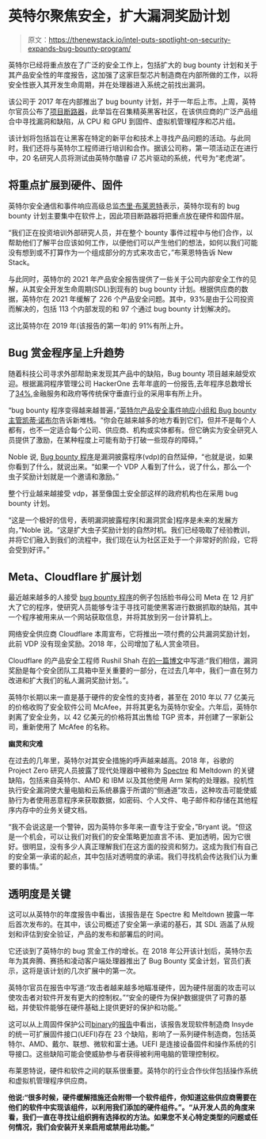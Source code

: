 # 英特尔聚焦安全，扩大漏洞奖励计划

> 原文：<https://thenewstack.io/intel-puts-spotlight-on-security-expands-bug-bounty-program/>

英特尔已经将重点放在了广泛的安全工作上，包括扩大的 bug bounty 计划和关于其产品安全性的年度报告，这加强了这家巨型芯片制造商在内部所做的工作，以将安全性嵌入其开发生命周期，并在处理器进入系统之前找出漏洞。

该公司于 2017 年在内部推出了 bug bounty 计划，并于一年后上市。上周，英特尔官员公布了[项目断路器](https://www.projectcircuitbreaker.com/)，此举旨在召集精英黑客社区，在该供应商的广泛产品组合中寻找漏洞和缺陷，从 CPU 和 GPU 到固件、虚拟机管理程序和芯片组。

该计划将包括旨在让黑客在特定的新平台和技术上寻找产品问题的活动。与此同时，我们还将与英特尔工程师进行培训和合作。据该公司称，第一项活动正在进行中，20 名研究人员将测试由英特尔酷睿 i7 芯片驱动的系统，代号为“老虎湖”。

## **将重点扩展到硬件、固件**

英特尔安全通信和事件响应高级总监[杰里·布莱恩特](https://www.linkedin.com/in/jerry-bryant-25730b18/)表示，英特尔现有的 bug bounty 计划主要集中在软件上，因此项目断路器将把重点放在硬件和固件层。

“我们正在投资培训外部研究人员，并在整个 bounty 事件过程中与他们合作，以帮助他们了解平台应该如何工作，以便他们可以产生他们的想法，如何以我们可能没有想到或不打算作为一个组成部分的方式来攻击它，”布莱恩特告诉 New Stack。

与此同时，英特尔的 2021 年产品安全报告提供了一些关于公司内部安全工作的见解，从其安全开发生命周期(SDL)到现有的 bug bounty 计划。根据供应商的数据，英特尔在 2021 年缓解了 226 个产品安全问题。其中，93%是由于公司投资而解决的，包括 113 个内部发现的和 97 个通过 bug bounty 计划解决的。

这比英特尔在 2019 年(该报告的第一年)的 91%有所上升。

## **Bug 赏金程序呈上升趋势**

随着科技公司寻求外部帮助来发现其产品中的缺陷，Bug bounty 项目越来越受欢迎。根据漏洞程序管理公司 HackerOne 去年年底的一份报告,去年程序总数增长了[34%](https://www.hackerone.com/hacker-powered-security-report/top-5-takeaways-2021-hacker-powered-security-report-industry),金融服务和政府等传统保守垂直行业的采用率有所上升。

“bug bounty 程序变得越来越普遍，”[英特尔产品安全事件响应小组和 Bug bounty 主管凯蒂·诺布尔](https://www.linkedin.com/in/katie-trimble-noble-b877ba18a/)告诉新堆栈。“你会在越来越多的地方看到它们，但并不是每个人都有，也不一定适合每个公司、供应商、机构或实体都有。但它确实为安全研究人员提供了激励，在某种程度上可能有助于打破一些现存的障碍。”

Noble 说, [Bug bounty 程序](https://thenewstack.io/gitlabs-top-5-tips-for-running-a-bug-bounty-program/)是漏洞披露程序(vdp)的自然延伸，“也就是说，如果你看到了什么，就说出来。“如果一个 VDP 人看到了什么，说了什么，那么一个虫子奖励计划就是一个邀请和激励。”

整个行业越来越接受 vdp，甚至像国土安全部这样的政府机构也在采用 bug bounty 计划。

“这是一个极好的信号，表明漏洞披露程序[和漏洞赏金]程序是未来的发展方向，”Noble 说。“这是扩大虫子奖励计划的自然时机。我们已经吸取了经验教训，并将它们融入到我们的流程中，我们现在认为社区正处于一个非常好的阶段，它将会受到好评。”

## **Meta、Cloudflare 扩展计划**

最近越来越多的人接受 [bug bounty 程序](https://thenewstack.io/cncf-bug-bounty-program-shines-a-light-on-the-darker-corners-of-kubernetes/)的例子包括脸书母公司 Meta 在 12 月扩大了它的程序，使研究人员能够专注于寻找可能使黑客进行数据抓取的缺陷，其中一个程序被用来从一个网站获取信息，并将其放到另一台计算机上。

网络安全供应商 Cloudflare 本周宣布，它将推出一项付费的公共漏洞奖励计划，此前 VDP 没有现金奖励。2018 年，公司增加了私人赏金项目。

Cloudflare 的产品安全工程师 Rushil Shah 在[的一篇博文](https://blog.cloudflare.com/cloudflare-bug-bounty-program/)中写道:“我们相信，漏洞奖励是每个安全团队工具箱中至关重要的一部分，在过去几年中，我们一直在努力改进和扩大我们的私人漏洞奖励计划。”。

英特尔长期以来一直是基于硬件的安全性的支持者，甚至在 2010 年以 77 亿美元的价格收购了安全软件公司 McAfee，并将其更名为英特尔安全。六年后，英特尔剥离了安全业务，以 42 亿美元的价格将其出售给 TGP 资本，并创建了一家新公司，重新使用了 McAfee 的名称。

**幽灵和灾难**

在过去的几年里，英特尔对其安全措施的呼声越来越高。2018 年，谷歌的 Project Zero 研究人员披露了现代处理器中被称为 [Spectre](https://thenewstack.io/fresh-spectre-exploits-may-force-cloud-providers-to-disable-intel-hyper-threading/) 和 Meltdown 的关键缺陷，包括来自英特尔、AMD 和 IBM 以及其他使用 Arm 架构的处理器。投机性执行安全漏洞使大量电脑和云系统暴露于所谓的“侧通道”攻击，这种攻击可能使威胁行为者使用恶意程序来获取数据，如密码、个人文件、电子邮件和存储在其他程序内存中的业务关键文档。

“我不会说这是一个警钟，因为英特尔多年来一直专注于安全，”Bryant 说。“但这是一个机会，可以让我们对我们的安全策略更加直言不讳、更加透明，因为它很好。很明显，没有多少人真正理解我们在这方面的投资和努力。这成为我们有自己的安全第一承诺的起点，其中包括对透明度的承诺。我们寻找机会传达我们认为重要的事情。”

## **透明度是关键**

这可以从英特尔的年度报告中看出，该报告是在 Spectre 和 Meltdown 披露一年后首次发布的。在其中，该公司概述了安全第一承诺的基石，其 SDL 涵盖了从规划和评估到安全验证，产品的发布和部署后的时间。

它还谈到了英特尔的 bug 赏金工作的增长。在 2018 年公开该计划后，英特尔去年为其奔腾、赛扬和凌动客户端处理器推出了 Bug Bounty 奖金计划，官员们表示，这将是该计划的几次扩展中的第一次。

英特尔官员在报告中写道:“攻击者越来越多地瞄准硬件，因为硬件层面的攻击可以使攻击者对软件开发有更大的控制权。”“安全的硬件为保护数据提供了可靠的基础，并使软件能够在硬件基础上提供更好的保护和功能。”

这可以从上周固件保护公司[binary](https://www.binarly.io/)的[报告](https://binarly.io/posts/An_In_Depth_Look_at_the_23_High_Impact_Vulnerabilities)中看出，该报告发现软件制造商 Insyde 的统一可扩展固件接口(UEFI)存在 23 个缺陷，影响了一系列硬件制造商，包括英特尔、AMD、戴尔、联想、微软和富士通。UEFI 是连接设备固件和操作系统的引导接口。这些缺陷可能会使威胁参与者获得被利用电脑的管理控制权。

布莱恩特说，硬件和软件之间的联系很重要。英特尔的行业合作伙伴包括操作系统和虚拟机管理程序供应商。

**他说:“很多时候，硬件缓解措施还会附带一个软件组件，你知道这些供应商需要在他们的软件中实现该组件，以利用我们添加的硬件组件。”。“从开发人员的角度来看，我们一直在寻找让组织拥有选择权的方法。如果您不关心特定类型的问题或任何情况，我们会安装开关来启用或禁用此功能。”**

**<svg xmlns:xlink="http://www.w3.org/1999/xlink" viewBox="0 0 68 31" version="1.1"><title>Group</title> <desc>Created with Sketch.</desc></svg>**